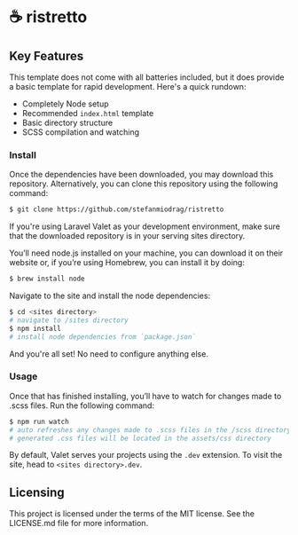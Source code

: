 # ☕️ ristretto

## Key Features

This template does not come with all batteries included, but it does provide a basic template for rapid development. Here's a quick rundown:

* Completely Node setup
* Recommended `index.html` template
* Basic directory structure
* SCSS compilation and watching

### Install

Once the dependencies have been downloaded, you may download this repository. Alternatively, you can clone this repository using the following command:

```sh
$ git clone https://github.com/stefanmiodrag/ristretto
```

If you're using Laravel Valet as your development environment, make sure that the downloaded repository is in your serving sites  directory.

You’ll need node.js installed on your machine, you can download it on their website or, if you’re using Homebrew, you can install it by doing:

```sh
$ brew install node
```

Navigate to the site and install the node dependencies:

```sh
$ cd <sites directory>
# navigate to /sites directory
$ npm install
# install node dependencies from `package.json`
```

And you're all set! No need to configure anything else.

### Usage

Once that has finished installing, you’ll have to watch for changes made to .scss files. Run the following command:

```sh
$ npm run watch
# auto refreshes any changes made to .scss files in the /scss directory
# generated .css files will be located in the assets/css directory
```

By default, Valet serves your projects using the `.dev` extension. To visit the site, head to `<sites directory>.dev`.

## Licensing

This project is licensed under the terms of the MIT license. See the LICENSE.md file for more information.
